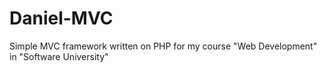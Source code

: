 # Daniel-MVC
Simple MVC framework written on PHP for my course "Web Development" in "Software University"
